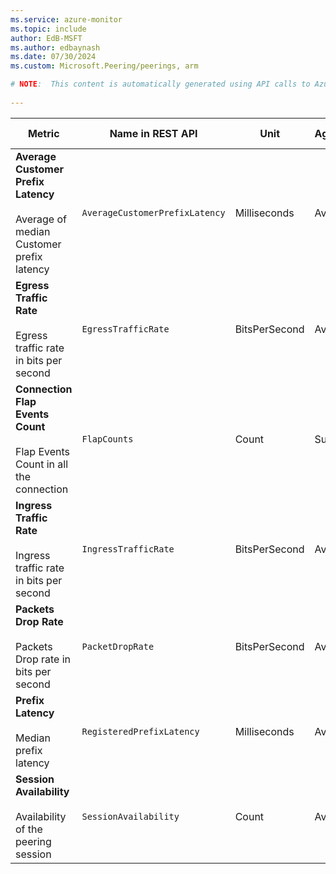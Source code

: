 ```yaml
---
ms.service: azure-monitor
ms.topic: include
author: EdB-MSFT
ms.author: edbaynash
ms.date: 07/30/2024
ms.custom: Microsoft.Peering/peerings, arm

# NOTE:  This content is automatically generated using API calls to Azure. Any edits made on these files will be overwritten in the next run of the script. 
 
---
```



|Metric|Name in REST API|Unit|Aggregation|Dimensions|Time Grains|DS Export|
|---|---|---|---|---|---|---|
|**Average Customer Prefix Latency**<br><br>Average of median Customer prefix latency |`AverageCustomerPrefixLatency` |Milliseconds |Average |`RegisteredAsnName`|PT1H |Yes|
|**Egress Traffic Rate**<br><br>Egress traffic rate in bits per second |`EgressTrafficRate` |BitsPerSecond |Average |`ConnectionId`, `SessionIp`, `TrafficClass`|PT1M, PT5M, PT1H |Yes|
|**Connection Flap Events Count**<br><br>Flap Events Count in all the connection |`FlapCounts` |Count |Sum |`ConnectionId`, `SessionIp`|PT1M, PT5M, PT1H |Yes|
|**Ingress Traffic Rate**<br><br>Ingress traffic rate in bits per second |`IngressTrafficRate` |BitsPerSecond |Average |`ConnectionId`, `SessionIp`, `TrafficClass`|PT1M, PT5M, PT1H |Yes|
|**Packets Drop Rate**<br><br>Packets Drop rate in bits per second |`PacketDropRate` |BitsPerSecond |Average |`ConnectionId`, `SessionIp`, `TrafficClass`|PT1M, PT5M, PT1H |Yes|
|**Prefix Latency**<br><br>Median prefix latency |`RegisteredPrefixLatency` |Milliseconds |Average |`RegisteredPrefixName`|PT1H |Yes|
|**Session Availability**<br><br>Availability of the peering session |`SessionAvailability` |Count |Average |`ConnectionId`, `SessionIp`|PT5M, PT1H |Yes|